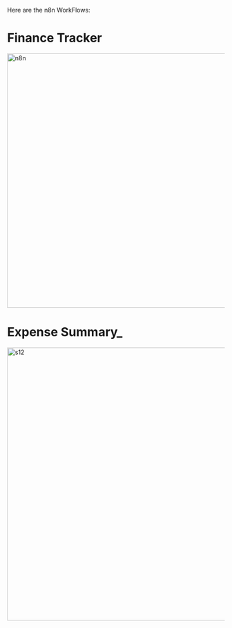 Here are the n8n WorkFlows:

# Finance Tracker
<img width="1319" height="587" alt="n8n" src="https://github.com/user-attachments/assets/cde2be32-ccb7-4ed3-a05f-7e84d850f137" />

# Expense Summary_
<img width="1581" height="630" alt="s12" src="https://github.com/user-attachments/assets/8ed912ab-fc99-4980-8615-b1721db1dd09" />
